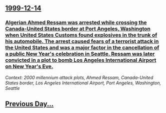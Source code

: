 ## [1999-12-14](/news/1999/12/14/index.md)

### [ Algerian Ahmed Ressam was arrested while crossing the Canada-United States border at Port Angeles, Washington when United States Customs found explosives in the trunk of his automobile. The arrest caused fears of a terrorist attack in the United States and was a major factor in the cancellation of a public New Year's celebration in Seattle. Ressam was later convicted in a plot to bomb Los Angeles International Airport on New Year's Eve.](/news/1999/12/14/algerian-ahmed-ressam-was-arrested-while-crossing-the-canada-united-states-border-at-port-angeles-washington-when-united-states-customs.md)
_Context: 2000 millennium attack plots, Ahmed Ressam, Canada-United States border, Los Angeles International Airport, Port Angeles, Washington, Seattle_

## [Previous Day...](/news/1999/12/13/index.md)

